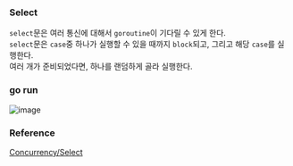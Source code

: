 ### Select
`select`문은 여러 통신에 대해서 `goroutine`이 기다릴 수 있게 한다.<br>
`select`문은 `case`중 하나가 실행할 수 있을 때까지 `block`되고, 그리고 해당 `case`를 실행한다.<br>
여러 개가 준비되었다면, 하나를 랜덤하게 골라 실행한다.<br>

### go run
![image](https://github.com/user-attachments/assets/a454a164-2b59-4fbe-9003-d565bb85da3f)


### Reference
[Concurrency/Select](https://go.dev/tour/concurrency/5)<br>
